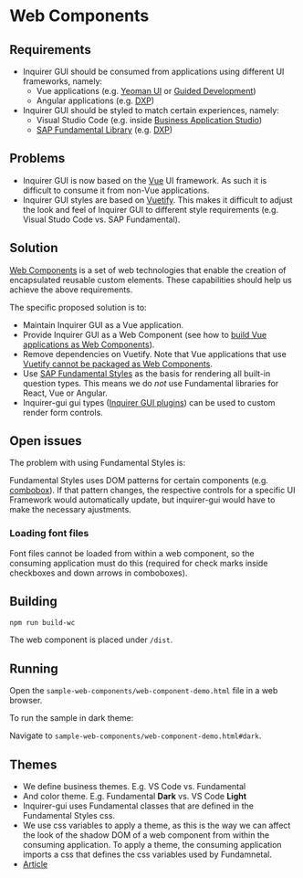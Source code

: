 # Web Components

## Requirements
* Inquirer GUI should be consumed from applications using different UI frameworks, namely:
  * Vue applications (e.g. [Yeoman UI](https://github.com/SAP/yeoman-ui) or [Guided Development](https://github.com/SAP/guided-development/))
  * Angular applications (e.g. [DXP](https://github.tools.sap/dxp/docs))
* Inquirer GUI should be styled to match certain experiences, namely:
  * Visual Studio Code (e.g. inside [Business Application Studio](https://help.sap.com/viewer/product/SAP%20Business%20Application%20Studio/Cloud/en-US))
  * [SAP Fundamental Library](https://sap.github.io/fundamental/) (e.g. [DXP](https://github.tools.sap/dxp/docs))

## Problems
* Inquirer GUI is now based on the [Vue](https://vuejs.org/) UI framework. As such it is difficult to consume it from non-Vue applications.
* Inquirer GUI styles are based on [Vuetify](https://vuetifyjs.com/en/). This makes it difficult to adjust the look and feel of Inquirer GUI to different style requirements (e.g. Visual Studo Code vs. SAP Fundamental).

## Solution
[Web Components](https://developer.mozilla.org/en-US/docs/Web/Web_Components) is a set of web technologies that enable the creation of encapsulated reusable custom elements. These capabilities should help us achieve the above requirements.

The specific proposed solution is to:
* Maintain Inquirer GUI as a Vue application.
* Provide Inquirer GUI as a Web Component (see how to [build Vue applications as Web Components](https://cli.vuejs.org/guide/build-targets.html#web-component)).
* Remove dependencies on Vuetify. Note that Vue applications that use [Vuetify cannot be packaged as Web Components](https://github.com/vuetifyjs/vuetify/issues/5054).
* Use [SAP Fundamental Styles](https://sap.github.io/fundamental-styles/) as the basis for rendering all built-in question types. This means we do *not* use Fundamental libraries for React, Vue or Angular.
* Inquirer-gui gui types ([Inquirer GUI plugins](https://github.com/SAP/inquirer-gui/blob/master/PLUGINS.md)) can be used to custom render form controls.

## Open issues
The problem with using Fundamental Styles is:

Fundamental Styles uses DOM patterns for certain components (e.g. [combobox](https://sap.github.io/fundamental-styles/?path=/docs/patterns-combobox-input--cozy-and-compact)). If that pattern changes, the respective controls for a specific UI Framework would automatically update, but inquirer-gui would have to make the necessary ajustments.

### Loading font files
Font files cannot be loaded from within a web component, so the consuming application must do this (required for check marks inside checkboxes and down arrows in comboboxes).

## Building
```sh
npm run build-wc
```

The web component is placed under `/dist`.

## Running
Open the `sample-web-components/web-component-demo.html` file in a web browser.

To run the sample in dark theme:

Navigate to `sample-web-components/web-component-demo.html#dark`.

## Themes
* We define business themes. E.g. VS Code vs. Fundamental
* And color theme. E.g. Fundamental **Dark** vs. VS Code **Light**
* Inquirer-gui uses Fundamental classes that are defined in the Fundamental Styles css.
* We use css variables to apply a theme, as this is the way we can affect the look of the shadow DOM of a web component from within the consuming application. To apply a theme, the consuming application imports a css that defines the css variables used by Fundamnetal.
* [Article](https://levelup.gitconnected.com/css-variables-and-web-components-7aaae8d4c6ab)
